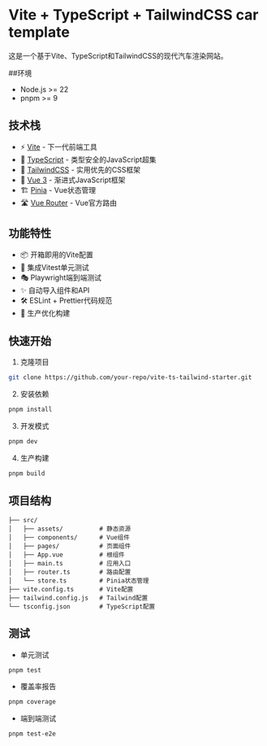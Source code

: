 # Vite + TypeScript + TailwindCSS car template

这是一个基于Vite、TypeScript和TailwindCSS的现代汽车渲染网站。

##环境
- Node.js >= 22
- pnpm >= 9

## 技术栈

- ⚡️ [Vite](https://vitejs.dev/) - 下一代前端工具
- 🦾 [TypeScript](https://www.typescriptlang.org/) - 类型安全的JavaScript超集
- 🎨 [TailwindCSS](https://tailwindcss.com/) - 实用优先的CSS框架
- 🖖 [Vue 3](https://vuejs.org/) - 渐进式JavaScript框架
- 🏗 [Pinia](https://pinia.vuejs.org/) - Vue状态管理
- 🛣 [Vue Router](https://router.vuejs.org/) - Vue官方路由

## 功能特性

- 📦 开箱即用的Vite配置
- 🧪 集成Vitest单元测试
- 🎭 Playwright端到端测试
- ✨ 自动导入组件和API
- 🛠 ESLint + Prettier代码规范
- 🚀 生产优化构建

## 快速开始

1. 克隆项目
```bash
git clone https://github.com/your-repo/vite-ts-tailwind-starter.git
```

2. 安装依赖
```bash
pnpm install
```

3. 开发模式
```bash
pnpm dev
```

4. 生产构建
```bash
pnpm build
```

## 项目结构

```
├── src/
│   ├── assets/          # 静态资源
│   ├── components/      # Vue组件
│   ├── pages/           # 页面组件
│   ├── App.vue          # 根组件
│   ├── main.ts          # 应用入口
│   ├── router.ts        # 路由配置
│   └── store.ts         # Pinia状态管理
├── vite.config.ts       # Vite配置
├── tailwind.config.js   # Tailwind配置
└── tsconfig.json        # TypeScript配置
```

## 测试

- 单元测试
```bash
pnpm test
```

- 覆盖率报告
```bash
pnpm coverage
```

- 端到端测试
```bash
pnpm test-e2e
```
